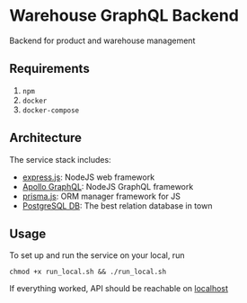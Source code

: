# Warehouse GraphQL Backend

Backend for product and warehouse management


## Requirements
1. `npm`
2. `docker`
3. `docker-compose`

## Architecture
The service stack includes:
* [express.js](https://expressjs.com/): NodeJS web framework
* [Apollo GraphQL](https://www.apollographql.com/): NodeJS GraphQL framework
* [prisma.js](https://www.prisma.io/): ORM manager framework for JS
* [PostgreSQL DB](https://www.postgresql.org/): The best relation database in town
  
## Usage

To set up and run the service on your local, run

`chmod +x run_local.sh && ./run_local.sh`

If everything worked, API should be reachable on [localhost](http://localhost:4000/graphql)